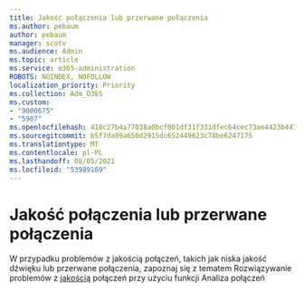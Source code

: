 ```yaml
---
title: Jakość połączenia lub przerwane połączenia
ms.author: pebaum
author: pebaum
manager: scotv
ms.audience: Admin
ms.topic: article
ms.service: o365-administration
ROBOTS: NOINDEX, NOFOLLOW
localization_priority: Priority
ms.collection: Adm_O365
ms.custom:
- "9000675"
- "5987"
ms.openlocfilehash: 418c27b4a77038a0bcf001df31f331dfec64cec73ae4423b441c849b63e0bc48
ms.sourcegitcommit: b5f7da89a650d2915dc652449623c78be6247175
ms.translationtype: MT
ms.contentlocale: pl-PL
ms.lasthandoff: 08/05/2021
ms.locfileid: "53989169"
---
```

# <a name="call-quality-or-dropped-calls"></a>Jakość połączenia lub przerwane połączenia

W przypadku problemów z jakością połączeń, takich jak niska jakość dźwięku lub przerwane połączenia, zapoznaj się z tematem Rozwiązywanie problemów z [jakością](https://docs.microsoft.com/microsoftteams/use-call-analytics-to-troubleshoot-poor-call-quality#troubleshoot-call-quality-problems-using-call-analytics) połączeń przy użyciu funkcji Analiza połączeń